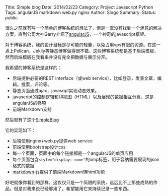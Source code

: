 Title: Simple blog
Date: 2014/02/23
Category: Project Javascript Python
Tags: angularJS markdown web.py nginx
Author: Singo
Summary: 
Status: public

很久之前就有写一个简单的博客系统的想法了，但是一直没有找到一个满意的解决方案。直到公司大神Garry介绍了[angularJS](http://angularjs.org/)，一个神奇的javascript框架。

对于博客系统，我的设计目标是尽可能的轻量，以免占用vps有限的资源。在这一点上Pelican，Jeklly等静态博客做得很不错。这些博客系统都是基于后端模板，然而后端模版在我看来并没有完全把数据与展示分开。

我希望的博客系统是这样的：

- 后端提供必要的REST interface（或web service），比如登录，发表文章，编辑，搜索，评论等。
- 静态页面通过ajax，javasript实现动态效果。
- javascript的控制逻辑和UI视图（HTML）以及展现的数据相互分离，这是angularJS的强项
- 前端Markdown支持

然后就有了这个[SimpleBlog](https://github.com/SingoShi/SimpleBlog)

它的实现如下：

- 后端使用nginx+web.py提供web service
- 前端使用bootstrap设计css
- 每一个页面，页面中的每个链接都是一个angularJS的单页应用
- 每个页面包含`style="display: none"`的xmp标签，用于容纳需要展现的json格式的数据
- [markdown-js](https://github.com/evilstreak/markdown-js)提供了前端Markdown转html功能

好吧就像你看到的那样，这仅仅只是一个简陋的系统，远远比不上那些成熟的作品，但是对我来说已经够用了。希望能用它来持续记录一些东西。